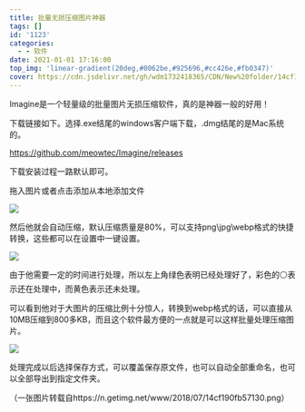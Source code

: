 ```yaml
---
title: 批量无损压缩图片神器
tags: []
id: '1123'
categories:
  - - 软件
date: 2021-01-01 17:16:00
top_img: 'linear-gradient(20deg,#0062be,#925696,#cc426e,#fb0347)'
cover: https://cdn.jsdelivr.net/gh/wdm1732418365/CDN/New%20folder/14cf190fb57130.webp
---
```


Imagine是一个轻量级的批量图片无损压缩软件，真的是神器一般的好用！

下载链接如下。选择.exe结尾的windows客户端下载，.dmg结尾的是Mac系统的。

https://github.com/meowtec/Imagine/releases

下载安装过程一路默认即可。

拖入图片或者点击添加从本地添加文件

![](https://cdn.jsdelivr.net/gh/wdm1732418365/CDN/New%20folder/Snipaste_2021-01-02_11-51-06.webp)

然后他就会自动压缩，默认压缩质量是80%，可以支持png\jpg\webp格式的快捷转换，这些都可以在设置中一键设置。

![](https://cdn.jsdelivr.net/gh/wdm1732418365/CDN/New%20folder/14cf190fb57130.webp)

由于他需要一定的时间进行处理，所以左上角绿色表明已经处理好了，彩色的⚪表示还在处理中，而黄色表示还未处理。

可以看到他对于大图片的压缩比例十分惊人，转换到webp格式的话，可以直接从10MB压缩到800多KB，而且这个软件最方便的一点就是可以这样批量处理压缩图片。

![](https://cdn.jsdelivr.net/gh/wdm1732418365/CDN/New%20folder/Snipaste_2021-01-02_11-51-58.webp)

处理完成以后选择保存方式，可以覆盖保存原文件，也可以自动全部重命名，也可以全部导出到指定文件夹。

（一张图片转载自https://n.getimg.net/www/2018/07/14cf190fb57130.png）